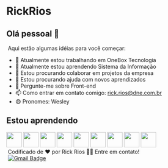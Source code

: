 
# RickRios

## Olá pessoal 👋
​
Aqui estão algumas idéias para você começar:
​
- 🔭 Atualmente estou trabalhando em OneBox Tecnologia
- 🌱 Atualmente estou aprendendo Sistema da Informação
- 👯 Estou procurando colaborar em projetos da empresa
- 🤔 Estou procurando ajuda com novos aprendizados
- 💬 Pergunte-me sobre Front-end
- 📫 Como entrar em contato comigo: rick.rios@dne.com.br
- 😄 Pronomes: Wesley
​
## Estou aprendendo
​
<img src="https://cdn.jsdelivr.net/gh/devicons/devicon/icons/git/git-original.svg" width="40" height="40"/>
<img src="https://cdn.jsdelivr.net/gh/devicons/devicon/icons/html5/html5-original.svg" width="40" height="40"/>
<img src="https://cdn.jsdelivr.net/gh/devicons/devicon/icons/css3/css3-original.svg" width="40" height="40"/>
<img src="https://cdn.jsdelivr.net/gh/devicons/devicon/icons/javascript/javascript-original.svg" width="40" height="40"/>
<img src="https://cdn.jsdelivr.net/gh/devicons/devicon/icons/bootstrap/bootstrap-original.svg" width="40" height="40" />
<img src="https://cdn.jsdelivr.net/gh/devicons/devicon/icons/sass/sass-original.svg" width="40" height="40"/>
<img src="https://cdn.jsdelivr.net/gh/devicons/devicon/icons/nodejs/nodejs-original-wordmark.svg" width="40" height="40"/>
<img src="https://cdn.jsdelivr.net/gh/devicons/devicon/icons/vuejs/vuejs-original.svg" width="40" height="40"/>
<img src="https://cdn.jsdelivr.net/gh/devicons/devicon/icons/typescript/typescript-original.svg" width="40" height="40"/>
<br>
​
Codificado de ❤️ por Rick Rios 👋🏽 Entre em contato!
<br>
​
[![Gmail Badge](https://img.shields.io/badge/-rick.rios@dne.com.br-c14438?style=flat-square&logo=Gmail&logoColor=white&link=mailto:rick.rios@onebox.one)](mailto:rick.rios@dne.com.br)
